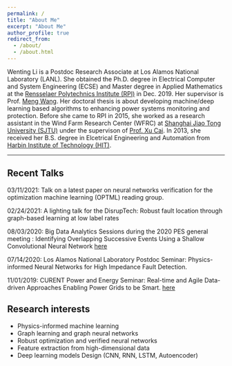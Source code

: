 ```yaml
---
permalink: /
title: "About Me"
excerpt: "About Me"
author_profile: true
redirect_from: 
  - /about/
  - /about.html
---
```

Wenting Li is a Postdoc Research Associate at Los Alamos National Laboratory (LANL). She obtained the Ph.D. degree in  Electrical Computer and System Engineering (ECSE) and Master degree in Applied Mathematics at the [Rensselaer Polytechnics Institute (RPI)](https://www.rpi.edu/) in Dec. 2019.  Her supervisor is Prof. [Meng Wang](https://ecse.rpi.edu/~wang/). Her doctoral thesis is about developing machine/deep learning based algorithms to enhancing power systems monitoring and protection. Before she came to RPI in 2015, she worked as a research assistant in the Wind Farm Research Center (WFRC) at [Shanghai Jiao Tong University (SJTU)](http://en.sjtu.edu.cn/) under the supervison of [Prof. Xu Cai](http://eei.sjtu.edu.cn/en/Show.aspx?info_id=433&info_lb=329&flag=282). In 2013, she received her B.S. degree in Elcetrical Engineering and Automation from [Harbin Institute of Technology (HIT)](http://en.hit.edu.cn/). 

---
## Recent Talks
03/11/2021: Talk on a latest paper on neural networks verification for the optimization machine learning (OPTML) reading group.

02/24/2021: A lighting talk for the DisrupTech: Robust fault location through graph-based learning at low label rates

08/03/2020: Big Data Analytics Sessions during the 2020 PES general meeting : Identifying Overlapping Successive Events Using a Shallow Convolutional Neural Network  [here](https://pes-gm.org/2020/)

07/14/2020: Los Alamos National Laboratory Postdoc Seminar: Physics-informed Neural Networks for High Impedance Fault Detection.

11/01/2019: CURENT Power and Energy Seminar: Real-time and Agile Data-driven Approaches Enabling Power Grids to be Smart. [here](https://curent.utk.edu/news/press-releases/wenting-li-rpi-give-curent-power-and-energy-seminar-fri-nov-1/)

## Research interests 
* Physics-informed machine learning
* Graph learning and graph neural networks
* Robust optimization and verified neural networks
* Feature extraction from high-dimensional data  
* Deep learning models Design (CNN, RNN, LSTM, Autoencoder)  


